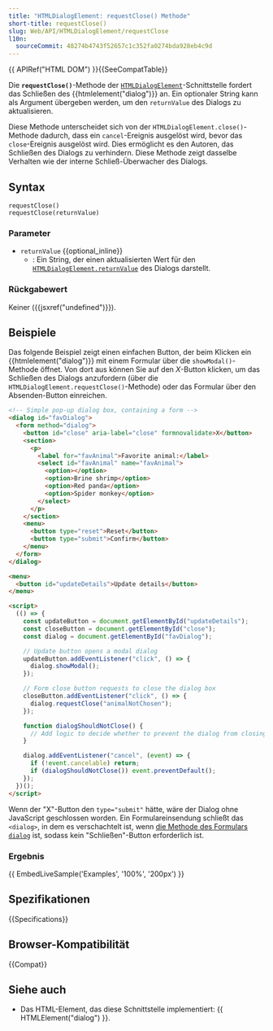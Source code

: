 ```yaml
---
title: "HTMLDialogElement: requestClose() Methode"
short-title: requestClose()
slug: Web/API/HTMLDialogElement/requestClose
l10n:
  sourceCommit: 48274b4743f52657c1c352fa0274bda928eb4c9d
---
```


{{ APIRef("HTML DOM") }}{{SeeCompatTable}}

Die **`requestClose()`**-Methode der [`HTMLDialogElement`](/de/docs/Web/API/HTMLDialogElement)-Schnittstelle fordert das Schließen des {{htmlelement("dialog")}} an. Ein optionaler String kann als Argument übergeben werden, um den `returnValue` des Dialogs zu aktualisieren.

Diese Methode unterscheidet sich von der `HTMLDialogElement.close()`-Methode dadurch, dass ein `cancel`-Ereignis ausgelöst wird, bevor das `close`-Ereignis ausgelöst wird. Dies ermöglicht es den Autoren, das Schließen des Dialogs zu verhindern. Diese Methode zeigt dasselbe Verhalten wie der interne Schließ-Überwacher des Dialogs.

## Syntax

```js-nolint
requestClose()
requestClose(returnValue)
```

### Parameter

- `returnValue` {{optional_inline}}
  - : Ein String, der einen aktualisierten Wert für den [`HTMLDialogElement.returnValue`](/de/docs/Web/API/HTMLDialogElement/returnValue) des Dialogs darstellt.

### Rückgabewert

Keiner ({{jsxref("undefined")}}).

## Beispiele

Das folgende Beispiel zeigt einen einfachen Button, der beim Klicken ein {{htmlelement("dialog")}} mit einem Formular über die `showModal()`-Methode öffnet. Von dort aus können Sie auf den _X_-Button klicken, um das Schließen des Dialogs anzufordern (über die `HTMLDialogElement.requestClose()`-Methode) oder das Formular über den Absenden-Button einreichen.

```html
<!-- Simple pop-up dialog box, containing a form -->
<dialog id="favDialog">
  <form method="dialog">
    <button id="close" aria-label="close" formnovalidate>X</button>
    <section>
      <p>
        <label for="favAnimal">Favorite animal:</label>
        <select id="favAnimal" name="favAnimal">
          <option></option>
          <option>Brine shrimp</option>
          <option>Red panda</option>
          <option>Spider monkey</option>
        </select>
      </p>
    </section>
    <menu>
      <button type="reset">Reset</button>
      <button type="submit">Confirm</button>
    </menu>
  </form>
</dialog>

<menu>
  <button id="updateDetails">Update details</button>
</menu>

<script>
  (() => {
    const updateButton = document.getElementById("updateDetails");
    const closeButton = document.getElementById("close");
    const dialog = document.getElementById("favDialog");

    // Update button opens a modal dialog
    updateButton.addEventListener("click", () => {
      dialog.showModal();
    });

    // Form close button requests to close the dialog box
    closeButton.addEventListener("click", () => {
      dialog.requestClose("animalNotChosen");
    });

    function dialogShouldNotClose() {
      // Add logic to decide whether to prevent the dialog from closing
    }

    dialog.addEventListener("cancel", (event) => {
      if (!event.cancelable) return;
      if (dialogShouldNotClose()) event.preventDefault();
    });
  })();
</script>
```

Wenn der "X"-Button den `type="submit"` hätte, wäre der Dialog ohne JavaScript geschlossen worden. Ein Formulareinsendung schließt das `<dialog>`, in dem es verschachtelt ist, wenn [die Methode des Formulars `dialog`](/de/docs/Web/HTML/Element/form#method) ist, sodass kein "Schließen"-Button erforderlich ist.

### Ergebnis

{{ EmbedLiveSample('Examples', '100%', '200px') }}

## Spezifikationen

{{Specifications}}

## Browser-Kompatibilität

{{Compat}}

## Siehe auch

- Das HTML-Element, das diese Schnittstelle implementiert: {{ HTMLElement("dialog") }}.
